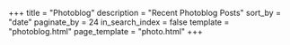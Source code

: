 +++
title = "Photoblog"
description = "Recent Photoblog Posts"
sort_by = "date"
paginate_by = 24
in_search_index = false
template = "photoblog.html"
page_template = "photo.html"
+++